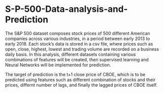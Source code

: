 # S-P-500-Data-analysis-and-Prediction
The S&P 500 dataset composes stock prices of 500 different American companies across various industries, in a period between early 2013 to early 2018. 
Each stock’s data is stored in a csv file, where prices such as open, close, highest, lowest and trading volume are recorded on a business daily basis.
In this analysis, different datasets containing various combinations of features will be created, then supervised learning and Neural Networks will be implemented for prediction.

The target of prediction is the t+1 close price of CBOE, which is to be predicted using features such as different combination of stocks and their prices,
differnt number of lags, and finally the lagged prices of CBOE itself.
